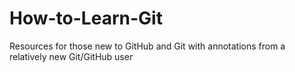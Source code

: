 # How-to-Learn-Git
Resources for those new to GitHub and Git with annotations from a relatively new Git/GitHub user
